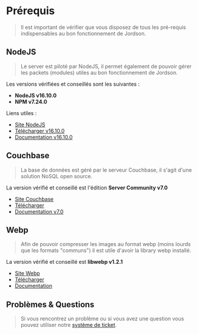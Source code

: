 # Prérequis

> Il est important de vérifier que vous disposez de tous les pré-requis indispensables au bon fonctionnement de Jordson.

## NodeJS

> Le server est piloté par NodeJS, il permet également de pouvoir gérer les packets (modules) utiles au bon fonctionnement de Jordson.

Les versions vérifiées et conseillés sont les suivantes :
- **NodeJS v16.10.0**
- **NPM v7.24.0**

Liens utiles :

- [Site NodeJS](https://nodejs.org/en/)
- [Télécharger v16.10.0](https://nodejs.org/download/release/v16.10.0/)
- [Documentation v16.10.0](https://nodejs.org/dist/v16.10.0/docs/api/)

## Couchbase

> La base de données est géré par le serveur Couchbase, il s'agit d'une solution NoSQL open source.

La version vérifié et conseillé est l'édition **Server Community v7.0**

- [Site Couchbase](https://www.couchbase.com)
- [Télécharger](https://www.couchbase.com/downloads)
- [Documentation v7.0](https://docs.couchbase.com/server/7.0/getting-started/start-here.html)

## Webp

> Afin de pouvoir compresser les images au format webp (moins lourds que les formats "communs") il est utile d'avoir la library webp installé.

La version vérifié et conseillé est **libwebp v1.2.1**

- [Site Webp](https://developers.google.com/speed/webp)
- [Télécharger](https://storage.googleapis.com/downloads.webmproject.org/releases/webp/index.html)
- [Documentation](https://storage.googleapis.com/downloads.webmproject.org/releases/webp/index.html)

## Problèmes & Questions

> Si vous rencontrez un problème ou si vous avez une question vous pouvez utiliser notre [système de ticket](https://github.com/jordson-io/jordson/issues).